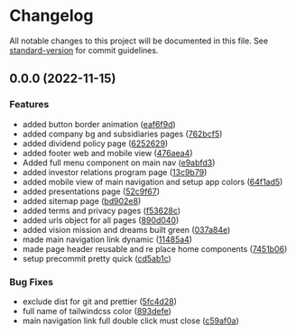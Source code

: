 # Changelog

All notable changes to this project will be documented in this file. See [standard-version](https://github.com/conventional-changelog/standard-version) for commit guidelines.

## 0.0.0 (2022-11-15)

### Features

- added button border animation ([eaf6f9d](https://repo.projectgrey.net/filinvest/filinvest/commits/eaf6f9de69f3b8622251f374d2f74d14eb4b7335))
- added company bg and subsidiaries pages ([762bcf5](https://repo.projectgrey.net/filinvest/filinvest/commits/762bcf5a9de96828da2ac3b2709c0f03d8b18360))
- added dividend policy page ([6252629](https://repo.projectgrey.net/filinvest/filinvest/commits/6252629acce9573e2b5deddde64c477f2bd92838))
- added footer web and mobile view ([476aea4](https://repo.projectgrey.net/filinvest/filinvest/commits/476aea44844dc50a164975880b50b48048e1aba7))
- Added full menu component on main nav ([e9abfd3](https://repo.projectgrey.net/filinvest/filinvest/commits/e9abfd3d5c8e312f339afaf35c286bd69a98caa1))
- added investor relations program page ([13c9b79](https://repo.projectgrey.net/filinvest/filinvest/commits/13c9b79b26b32af8e7349a67ed32b3110865ac8d))
- added mobile view of main navigation and setup app colors ([64f1ad5](https://repo.projectgrey.net/filinvest/filinvest/commits/64f1ad54a3f743fc3f559ae11edc6f9998fc3f06))
- added presentations page ([52c9f67](https://repo.projectgrey.net/filinvest/filinvest/commits/52c9f67bd3c03efbd99f07380db4563adaea9515))
- added sitemap page ([bd902e8](https://repo.projectgrey.net/filinvest/filinvest/commits/bd902e8737b8126d1e67c3e39b9ec0f995b43ff3))
- added terms and privacy pages ([f53628c](https://repo.projectgrey.net/filinvest/filinvest/commits/f53628c8ecc3ca275fb03d7d4aeca5c5849f8e42))
- added urls object for all pages ([890d040](https://repo.projectgrey.net/filinvest/filinvest/commits/890d040d7e4474a7a8fbe03a5ae623782d0f30c0))
- added vision mission and dreams built green ([037a84e](https://repo.projectgrey.net/filinvest/filinvest/commits/037a84ee2db843ce6482d88bfa60bd8c139c1e92))
- made main navigation link dynamic ([11485a4](https://repo.projectgrey.net/filinvest/filinvest/commits/11485a4a86738fd4a3434df1e4997ed3a55d8137))
- made page header reusable and re place home components ([7451b06](https://repo.projectgrey.net/filinvest/filinvest/commits/7451b06a7b3838d0efb59d630a54453032277f13))
- setup precommit pretty quick ([cd5ab1c](https://repo.projectgrey.net/filinvest/filinvest/commits/cd5ab1c14490154a9e87bf58388379632a78fe92))

### Bug Fixes

- exclude dist for git and prettier ([5fc4d28](https://repo.projectgrey.net/filinvest/filinvest/commits/5fc4d28e101ceaf080b23a6b8c291ace40506024))
- full name of tailwindcss color ([893defe](https://repo.projectgrey.net/filinvest/filinvest/commits/893defee2dac4b45c66d9bced8cb9112f3f9e9e3))
- main navigation link full double click must close ([c59af0a](https://repo.projectgrey.net/filinvest/filinvest/commits/c59af0af0faeea23a3582e7b59e200d326ee8f58))
